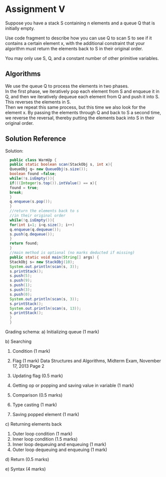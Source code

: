 # Assignment V

Suppose you have a stack S containing n elements and a queue Q that is initially empty.   

Use code fragment to describe how you can use Q to scan S to see if it contains a certain element x, with the additional constraint that your algorithm must return the elements back to S in their original order.   

You may only use S, Q, and a constant number of other primitive variables. 

## Algorithms
We use the queue Q to process the elements in two phases.  
In the first phase, we iteratively pop each element from S and enqueue it in Q, and then we iteratively dequeue each element from Q and push it into S.  
This reverses the elements in S.   
Then we repeat this same process, but this time we also look for the element x. By passing the elements through Q and back to S a second time, we reverse the reversal, thereby putting the elements back into S in their original order.

## Solution Reference
Solution:
```java
  public class WarmUp {
  public static boolean scan(StackObj s, int x){
  QueueObj q= new QueueObj(s.size());
  boolean found =false;
  while(!s.isEmpty()){
  if(((Integer)s.top()).intValue() == x){
  found = true;
  break;
  }
  q.enqueue(s.pop());
  }
  //return the elements back to s
  //in their original order
  while(!q.isEmpty()){
  for(int i=1; i<q.size(); i++)
  q.enqueue(q.dequeue());
  s.push(q.dequeue());
  }
  return found;
  }
  //main method is optional (no marks deducted if missing)
  public static void main(String[] args) {
  StackObj s= new StackObj(10);
  System.out.println(scan(s, 3));
  s.printStack();
  s.push(5);
  s.push(9);
  s.push(1);
  s.push(3);
  s.push(0);
  System.out.println(scan(s, 3));
  s.printStack();
  System.out.println(scan(s, 13));
  s.printStack();
  }
  }
```

Grading schema:
a) Initializing queue (1 mark)

b) Searching
1. Condition (1 mark)
2. Flag (1 mark)
Data Structures and Algorithms, Midterm Exam, November 17, 2013 Page 2

3. Updating flag (0.5 mark)

4. Getting op or popping and saving value in variable (1 mark)
5. Comparison (0.5 marks)
6. Type casting (1 mark)
7. Saving popped element (1 mark)

c) Returning elements back
1. Outer loop condition (1 mark)
2. Inner loop condition (1.5 marks)
3. Inner loop dequeuing and enqueuing (1 mark)
4. Outer loop dequeuing and enqueuing (1 mark)

d) Return (0.5 marks)

e) Syntax (4 marks)


